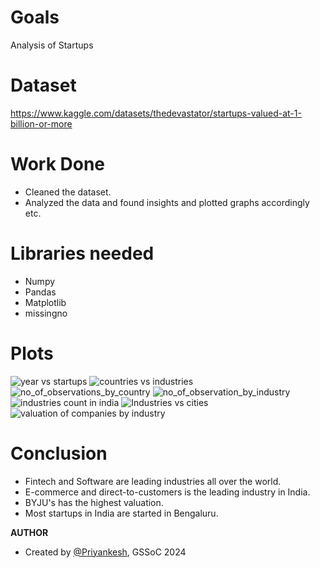 # Goals
Analysis of Startups

# Dataset
https://www.kaggle.com/datasets/thedevastator/startups-valued-at-1-billion-or-more

# Work Done
- Cleaned the dataset.
- Analyzed the data and found insights and plotted graphs accordingly etc.

# Libraries needed
- Numpy
- Pandas
- Matplotlib
- missingno

# Plots
![year vs startups](https://github.com/ellow0rld/ML-Crate/assets/116413038/743987b8-e5a5-4cc2-b3d1-c47f809f6a87)
![countries vs industries](https://github.com/ellow0rld/ML-Crate/assets/116413038/7a630837-4e27-4217-810a-0f3bfa7037ae)
![no_of_observations_by_country](https://github.com/ellow0rld/ML-Crate/assets/116413038/f130d5ad-57c9-436d-9a95-ad5c17e0123b)
![no_of_observation_by_industry](https://github.com/ellow0rld/ML-Crate/assets/116413038/0362c3aa-6752-4e0e-8250-b74e82aaf576)
![industries count in india](https://github.com/ellow0rld/ML-Crate/assets/116413038/4d8da8ae-79b5-404c-b39a-1d1bf3a7f645)
![Industries vs cities](https://github.com/ellow0rld/ML-Crate/assets/116413038/0086d8d5-1f72-4f08-b7cc-9199e68edd14)
![valuation of companies by industry](https://github.com/ellow0rld/ML-Crate/assets/116413038/28423e9c-1c74-4732-96e9-71ed86c920c1)

# Conclusion
- Fintech and Software are leading industries all over the world.
- E-commerce and direct-to-customers is the leading industry in India.
- BYJU's has the highest valuation.
- Most startups in India are started in Bengaluru.

**AUTHOR**

- Created by [@Priyankesh](https://github.com/priyankeshh), GSSoC 2024

